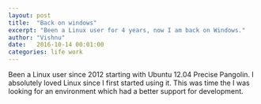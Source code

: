 ```yaml
---
layout: post
title:  "Back on windows"
excerpt: "Been a Linux user for 4 years, now I am back on Windows."
author: "Vishnu"
date:   2016-10-14 00:01:00
categories: life work
---
```

Been a Linux user since 2012 starting with Ubuntu 12.04 Precise Pangolin. I absolutely loved Linux since I first started using it. This was time the I was looking for an environment which had a better support for development.
